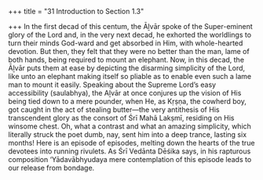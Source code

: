 +++
title = "31 Introduction to Section 1.3"

+++
In the first decad of this centum, the Āḻvār spoke of the Super-eminent glory of the Lord and, in the very next decad, he exhorted the worldlings to turn their minds God-ward and get absorbed in Him, with whole-hearted devotion. But then, they felt that they were no better than the man, lame of both hands, being required to mount an elephant. Now, in this decad, the Āḻvār puts them at ease by depicting the disarming simplicity of the Lord, like unto an elephant making itself so pliable as to enable even such a lame man to mount it easily. Speaking about the Supreme Lord’s easy accessibility (saulabhya), the Aḻvār at once conjures up the vision of His being tied down to a mere pounder, when He, as Kṛṣṇa, the cowherd boy, got caught in the act of stealing butter—the very antithesis of His transcendent glory as the consort of Śrī Mahā Lakṣmī, residing on His winsome chest. Oh, what a contrast and what an amazing simplicity, which literally struck the poet dumb, nay, sent him into a deep trance, lasting six months! Here is an episode of episodes, melting down the hearts of the true devotees into running rivulets. As Śrī Vedānta Dēśika says, in his rapturous composition ‘Yādavābhyudaya mere contemplation of this episode leads to our release from bondage.



